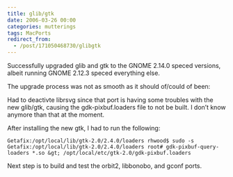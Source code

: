 ```yaml
---
title: glib/gtk
date: 2006-03-26 00:00
categories: mutterings
tags: MacPorts
redirect_from:
  - /post/171050468730/glibgtk
---
```

Successfully upgraded glib and gtk to the GNOME 2.14.0 speced versions, albeit running GNOME 2.12.3 speced everything else.

The upgrade process was not as smooth as it should of/could of been:

Had to deactivte librsvg since that port is having some troubles with the new glib/gtk, causing the gdk-pixbuf.loaders file to not be built. I don&rsquo;t know anymore than that at the moment.

After installing the new gtk, I had to run the following:

```
Getafix:/opt/local/lib/gtk-2.0/2.4.0/loaders rhwood$ sudo -s
Getafix:/opt/local/lib/gtk-2.0/2.4.0/loaders root# gdk-pixbuf-query-loaders *.so &gt; /opt/local/etc/gtk-2.0/gdk-pixbuf.loaders
```

Next step is to build and test the orbit2, libbonobo, and gconf ports.
